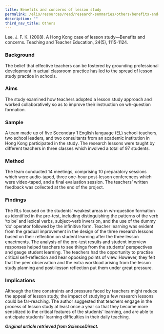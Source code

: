 ```yaml
---
title: Benefits and concerns of lesson study
permalink: /elis/resources/read/research-summaries/others/benefits-and-concerns-of-lesson-study/
description: ""
third_nav_title: Others
---
```

Lee, J. F. K. (2008). A Hong Kong case of lesson study—Benefits and concerns. Teaching and Teacher Education, 24(5), 1115-1124.

### Background

The belief that effective teachers can be fostered by grounding professional development in actual classroom practice has led to the spread of lesson study practice in schools.

### Aims

The study examined how teachers adopted a lesson study approach and worked collaboratively so as to improve their instruction on wh-question formation.

### Sample

A team made up of five Secondary 1 English language (EL) school teachers, two school leaders, and two consultants from an academic institution in Hong Kong participated in the study. The research lessons were taught by different teachers in three classes which involved a total of 97 students.

### Method

The team conducted 14 meetings, comprising 10 preparatory sessions which were audio-taped, three one-hour post-lesson conferences which were video-taped, and a final evaluation session. The teachers’ written feedback was collected at the end of the project.

### Findings

The RLs focused on the students’ weakest areas in wh-question formation as identified in the pre-test, including distinguishing the patterns of the verb ‘to be’ and lexical verbs, subject–verb inversion, and the use of the dummy ‘do’ operator followed by the infinitive form. Teacher learning was evident from the gradual improvement in the design of the three research lessons based on their reflection on student learning after the three lesson enactments. The analysis of the pre-test results and student interview responses helped teachers to see things from the students’ perspectives and gauge student learning. The teachers had the opportunity to practise critical self-reflection and hear opposing points of view. However, they felt that the peer observation and the extra workload arising from the lesson study planning and post-lesson reflection put them under great pressure.

### Implications

Although the time constraints and pressure faced by teachers might reduce the appeal of lesson study, the impact of studying a few research lessons could be far-reaching. The author suggested that teachers engage in the process of lesson study at least once a year so that they become more sensitized to the critical features of the students’ learning, and are able to anticipate students’ learning difficulties in their daily teaching.

_**Original article retrieved from ScienceDirect.**_ 

